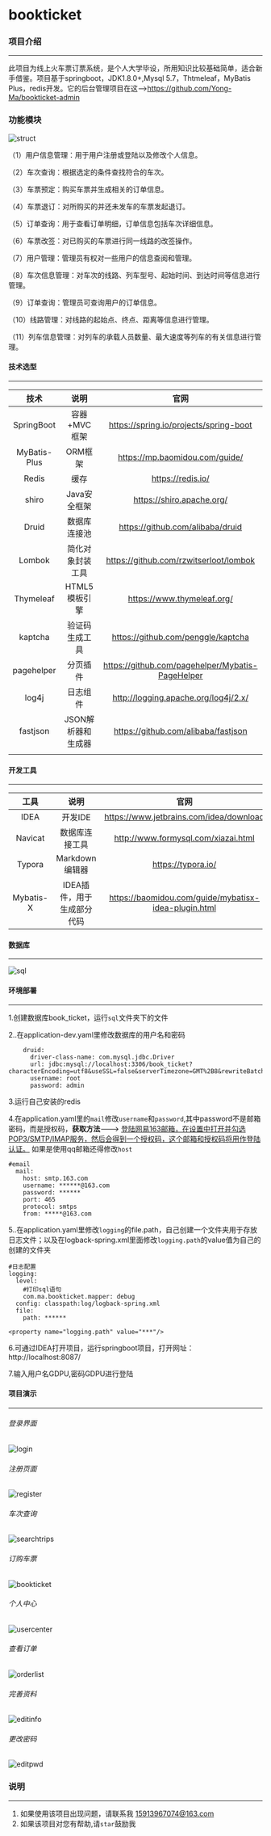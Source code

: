 # bookticket

### 项目介绍

---------------

此项目为线上火车票订票系统，是个人大学毕设，所用知识比较基础简单，适合新手借鉴。项目基于springboot，JDK1.8.0+,Mysql 5.7，Thtmeleaf，MyBatis Plus，redis开发。它的后台管理项目在这-->https://github.com/Yong-Ma/bookticket-admin

### 功能模块





![struct](readme/struct.png)

（1）用户信息管理：用于用户注册或登陆以及修改个人信息。

（2）车次查询：根据选定的条件查找符合的车次。

（3）车票预定：购买车票并生成相关的订单信息。

（4）车票退订：对所购买的并还未发车的车票发起退订。

（5）订单查询：用于查看订单明细，订单信息包括车次详细信息。

（6）车票改签：对已购买的车票进行同一线路的改签操作。

（7）用户管理：管理员有权对一些用户的信息查阅和管理。

（8）车次信息管理：对车次的线路、列车型号、起始时间、到达时间等信息进行管理。
 
（9）订单查询：管理员可查询用户的订单信息。

（10）线路管理：对线路的起始点、终点、距离等信息进行管理。

（11）列车信息管理：对列车的承载人员数量、最大速度等列车的有关信息进行管理。



#### 技术选型

----------

|     技术     |        说明        |                       官网                       |
| :----------: | :----------------: | :----------------------------------------------: |
|  SpringBoot  |    容器+MVC框架    |      https://spring.io/projects/spring-boot      |
| MyBatis-Plus |      ORM框架       |          https://mp.baomidou.com/guide/          |
|    Redis     |        缓存        |                https://redis.io/                 |
|    shiro     |    Java安全框架    |            https://shiro.apache.org/             |
|    Druid     |    数据库连接池    |         https://github.com/alibaba/druid         |
|    Lombok    |  简化对象封装工具  |      https://github.com/rzwitserloot/lombok      |
|  Thymeleaf   |   HTML5 模板引擎   |            https://www.thymeleaf.org/            |
|   kaptcha    |   验证码生成工具   |        https://github.com/penggle/kaptcha        |
|  pagehelper  |      分页插件      | https://github.com/pagehelper/Mybatis-PageHelper |
|    log4j     |      日志组件      |       http://logging.apache.org/log4j/2.x/       |
|   fastjson   | JSON解析器和生成器 |       https://github.com/alibaba/fastjson        |
|              |                    |                                                  |

#### 开发工具

---------------

|   工具    |            说明            |                         官网                         |
| :-------: | :------------------------: | :--------------------------------------------------: |
|   IDEA    |          开发IDE           |       https://www.jetbrains.com/idea/download        |
|  Navicat  |       数据库连接工具       |         http://www.formysql.com/xiazai.html          |
|  Typora   |       Markdown编辑器       |                  https://typora.io/                  |
| Mybatis-X | IDEA插件，用于生成部分代码 | https://baomidou.com/guide/mybatisx-idea-plugin.html |

#### 数据库
-------------

![sql](readme/sql.png)

#### 环境部署

--------------

1.创建数据库book_ticket，运行`sql`文件夹下的文件

2..在application-dev.yaml里修改数据库的用户名和密码

```
    druid:
      driver-class-name: com.mysql.jdbc.Driver
      url: jdbc:mysql://localhost:3306/book_ticket?characterEncoding=utf8&useSSL=false&serverTimezone=GMT%2B8&rewriteBatchedStatements=true&allowPublicKeyRetrieval=true
      username: root
      password: admin
```

3.运行自己安装的redis

4.在application.yaml里的`mail`修改`username`和`password`,其中password不是邮箱密码，而是授权码，**获取方法**---> <u>登陆网易163邮箱，在设置中打开并勾选POP3/SMTP/IMAP服务，然后会得到一个授权码，这个邮箱和授权码将用作登陆认证。</u> 如果是使用qq邮箱还得修改`host`

```
#email
  mail:
    host: smtp.163.com
    username: ******@163.com
    password: ******
    port: 465
    protocol: smtps
    from: *****@163.com
```

5..在application.yaml里修改`logging`的file.path，自己创建一个文件夹用于存放日志文件；以及在logback-spring.xml里面修改`logging.path`的value值为自己的创建的文件夹

```
#日志配置
logging:
  level:
    #打印sql语句
    com.ma.bookticket.mapper: debug
  config: classpath:log/logback-spring.xml
  file:
    path: ******
```

```
<property name="logging.path" value="***"/>
```

6.可通过IDEA打开项目，运行springboot项目，打开网址：http://localhost:8087/

7.输入用户名GDPU,密码GDPU进行登陆

#### 项目演示

-----------
###### 登录界面

![login](readme/login.jpg)

###### 注册页面

![register](readme/register.jpg)

###### 车次查询

![searchtrips](readme/searchtrips.jpg)

###### 订购车票

![bookticket](readme/bookticket.jpg)

###### 个人中心

![usercenter](readme/usercenter.jpg)

###### 查看订单

![orderlist](readme/orderlist.jpg)

###### 完善资料

![editinfo](readme/editinfo.jpg)

###### 更改密码

![editpwd](readme/editpwd.jpg)

### 说明 
-------------
1. 如果使用该项目出现问题，请联系我 15913967074@163.com
2. 如果该项目对您有帮助,请`star`鼓励我


